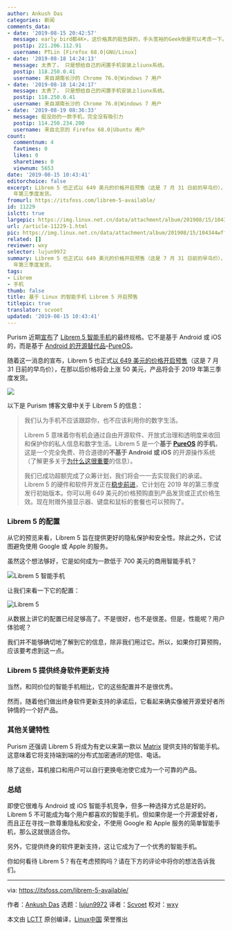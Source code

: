 ```yaml
---
author: Ankush Das
categories: 新闻
comments_data:
- date: '2019-08-15 20:42:57'
  message: early bird都4K+，这价格真的挺告辞的，手头宽裕的Geek倒是可以考虑一下。
  postip: 221.206.112.91
  username: PTLin [Firefox 68.0|GNU/Linux]
- date: '2019-08-18 14:24:13'
  message: 太贵了， 只是想给自己的闲置手机安装上liunx系统。
  postip: 118.250.0.41
  username: 来自湖南长沙的 Chrome 76.0|Windows 7 用户
- date: '2019-08-18 14:24:17'
  message: 太贵了， 只是想给自己的闲置手机安装上liunx系统。
  postip: 118.250.0.41
  username: 来自湖南长沙的 Chrome 76.0|Windows 7 用户
- date: '2019-08-19 08:36:33'
  message: 挺没劲的一款手机，完全没有吸引力
  postip: 114.250.234.200
  username: 来自北京的 Firefox 68.0|Ubuntu 用户
count:
  commentnum: 4
  favtimes: 0
  likes: 0
  sharetimes: 0
  viewnum: 5653
date: '2019-08-15 10:43:41'
editorchoice: false
excerpt: Librem 5 也正式以 649 美元的价格开启预售（这是 7 月 31 日前的早鸟价），在那以后价格将会上涨 50 美元，产品将会于 2019
  年第三季度发货。
fromurl: https://itsfoss.com/librem-5-available/
id: 11229
islctt: true
largepic: https://img.linux.net.cn/data/attachment/album/201908/15/104344wff2uiupm5cnm5ff.jpg
url: /article-11229-1.html
pic: https://img.linux.net.cn/data/attachment/album/201908/15/104344wff2uiupm5cnm5ff.jpg.thumb.jpg
related: []
reviewer: wxy
selector: lujun9972
summary: Librem 5 也正式以 649 美元的价格开启预售（这是 7 月 31 日前的早鸟价），在那以后价格将会上涨 50 美元，产品将会于 2019
  年第三季度发货。
tags:
- Librem
- 手机
thumb: false
title: 基于 Linux 的智能手机 Librem 5 开启预售
titlepic: true
translator: scvoet
updated: '2019-08-15 10:43:41'
---
```


Purism 近期[宣布](https://puri.sm/posts/librem-5-smartphone-final-specs-announced/)了 [Librem 5 智能手机](https://itsfoss.com/librem-linux-phone/)的最终规格。它不是基于 Android 或 iOS 的，而是基于 [Android 的开源替代品](https://itsfoss.com/open-source-alternatives-android/)–[PureOS](https://pureos.net/)。


随着这一消息的宣布，Librem 5 也正式[以 649 美元的价格开启预售](https://shop.puri.sm/shop/librem-5/)（这是 7 月 31 日前的早鸟价），在那以后价格将会上涨 50 美元，产品将会于 2019 年第三季度发货。


![](/data/attachment/album/201908/15/104344wff2uiupm5cnm5ff.jpg)


以下是 Purism 博客文章中关于 Librem 5 的信息：



> 
> 我们认为手机不应该跟踪你，也不应该利用你的数字生活。
> 
> 
> Librem 5 意味着你有机会通过自由开源软件、开放式治理和透明度来收回和保护你的私人信息和数字生活。Librem 5 是一个**基于 [PureOS](https://pureos.net/) 的手机**，这是一个完全免费、符合道德的**不基于 Android 或 iOS** 的开源操作系统（了解更多关于[为什么这很重要](https://puri.sm/products/librem-5/pureos-mobile/)的信息）。
> 
> 
> 我们已成功超额完成了众筹计划，我们将会一一去实现我们的承诺。Librem 5 的硬件和软件开发正在[稳步前进](https://puri.sm/posts/tag/phones)，它计划在 2019 年的第三季度发行初始版本。你可以用 649 美元的价格预购直到产品发货或正式价格生效。现在附赠外接显示器、键盘和鼠标的套餐也可以预购了。
> 
> 
> 


### Librem 5 的配置


从它的预览来看，Librem 5 旨在提供更好的隐私保护和安全性。除此之外，它试图避免使用 Google 或 Apple 的服务。


虽然这个想法够好，它是如何成为一款低于 700 美元的商用智能手机？


![Librem 5 智能手机](/data/attachment/album/201908/15/104345u2a4b9as8bxxuy2l.jpg)


让我们来看一下它的配置：


![Librem 5](/data/attachment/album/201908/15/104346ynemqzm5000a0mff.png)


从数据上讲它的配置已经足够高了。不是很好，也不是很差。但是，性能呢？用户体验呢？


我们并不能够确切地了解到它的信息，除非我们用过它。所以，如果你打算预购，应该要考虑到这一点。


### Librem 5 提供终身软件更新支持


当然，和同价位的智能手机相比，它的这些配置并不是很优秀。


然而，随着他们做出终身软件更新支持的承诺后，它看起来确实像被开源爱好者所钟情的一个好产品。


### 其他关键特性


Purism 还强调 Librem 5 将成为有史以来第一款以 [Matrix](http://matrix.org) 提供支持的智能手机。这意味着它将支持端到端的分布式加密通讯的短信、电话。


除了这些，耳机接口和用户可以自行更换电池使它成为一个可靠的产品。


### 总结


即使它很难与 Android 或 iOS 智能手机竞争，但多一种选择方式总是好的。Librem 5 不可能成为每个用户都喜欢的智能手机，但如果你是一个开源爱好者，而且正在寻找一款尊重隐私和安全，不使用 Google 和 Apple 服务的简单智能手机，那么这就很适合你。


另外，它提供终身的软件更新支持，这让它成为了一个优秀的智能手机。


你如何看待 Librem 5？有在考虑预购吗？请在下方的评论中将你的想法告诉我们。




---


via: <https://itsfoss.com/librem-5-available/>


作者：[Ankush Das](https://itsfoss.com/author/ankush/) 选题：[lujun9972](https://github.com/lujun9972) 译者：[Scvoet](https://github.com/scvoet) 校对：[wxy](https://github.com/wxy)


本文由 [LCTT](https://github.com/LCTT/TranslateProject) 原创编译，[Linux中国](https://linux.cn/) 荣誉推出